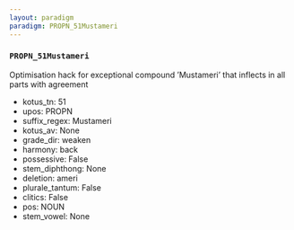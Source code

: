 ```yaml
---
layout: paradigm
paradigm: PROPN_51Mustameri
---
```

### ` PROPN_51Mustameri `

Optimisation hack for exceptional compound ’Mustameri’ that inflects in all parts with agreement
* kotus_tn: 51
* upos: PROPN
* suffix_regex: Mustameri
* kotus_av: None
* grade_dir: weaken
* harmony: back
* possessive: False
* stem_diphthong: None
* deletion: ameri
* plurale_tantum: False
* clitics: False
* pos: NOUN
* stem_vowel: None
